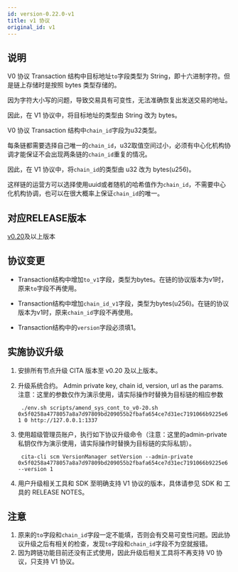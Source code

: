 ```yaml
---
id: version-0.22.0-v1
title: v1 协议
original_id: v1
---
```


## 说明

V0 协议 Transaction 结构中目标地址`to`字段类型为 String，即十六进制字符。但是链上存储时是按照 bytes 类型存储的。

因为字符大小写的问题，导致交易具有可变性，无法准确恢复出发送交易的地址。

因此，在 V1 协议中，将目标地址的类型由 String 改为 bytes。

V0 协议 Transaction 结构中`chain_id`字段为u32类型。

每条链都需要选择自己唯一的`chain_id`，u32取值空间过小，必须有中心化机构协调才能保证不会出现两条链的`chain_id`重复的情况。

因此，在 V1 协议中，将`chain_id`的类型由 u32 改为 bytes(u256)。

这样链的运营方可以选择使用uuid或者随机的哈希值作为`chain_id`，不需要中心化机构协调，也可以在很大概率上保证`chain_id`的唯一。

## 对应RELEASE版本

[v0.20](https://github.com/citahub/cita/releases/tag/v0.20)及以上版本

## 协议变更

- Transaction结构中增加`to_v1`字段，类型为bytes。在链的协议版本为v1时，原来`to`字段不再使用。

- Transaction结构中增加`chain_id_v1`字段，类型为bytes(u256)。在链的协议版本为v1时，原来`chain_id`字段不再使用。

- Transaction结构中的`version`字段必须填1。

## 实施协议升级

1. 安排所有节点升级 CITA 版本至 v0.20 及以上版本。
2. 升级系统合约。 Admin private key, chain id, version, url as the params. 注意：这里的参数仅作为演示使用，请实际操作时替换为目标链的相应参数
    
        ./env.sh scripts/amend_sys_cont_to_v0-20.sh 0x5f0258a4778057a8a7d97809bd209055b2fbafa654ce7d31ec7191066b9225e6 1 0 http://127.0.0.1:1337
        

3. 使用超级管理员账户，执行如下协议升级命令（注意：这里的admin-private私钥仅作为演示使用，请实际操作时替换为目标链的实际私钥）。
    
        cita-cli scm VersionManager setVersion --admin-private 0x5f0258a4778057a8a7d97809bd209055b2fbafa654ce7d31ec7191066b9225e6 --version 1
        

4. 用户升级相关工具和 SDK 至明确支持 V1 协议的版本，具体请参见 SDK 和 工具的 RELEASE NOTES。

## 注意

1. 原来的`to`字段和`chain_id`字段一定不能填，否则会有交易可变性问题。因此协议升级之后有相关的检查，发现`to`字段和`chain_id`字段不为空就报错。
2. 因为跨链功能目前还没有正式使用，因此升级后相关工具将不再支持 V0 协议，只支持 V1 协议。
